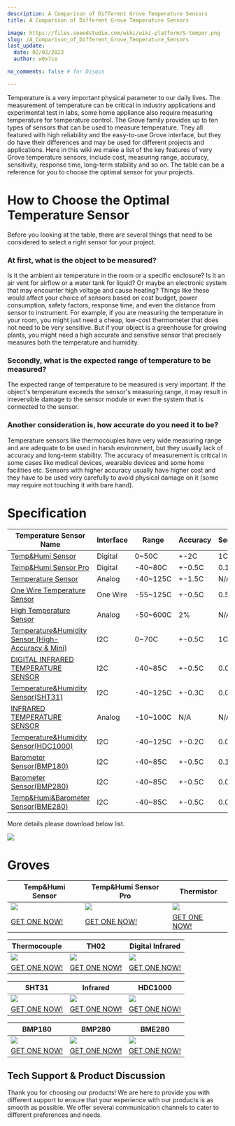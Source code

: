 ```yaml
---
description: A Comparison of Different Grove Temperature Sensors
title: A Comparison of Different Grove Temperature Sensors

image: https://files.seeedstudio.com/wiki/wiki-platform/S-tempor.png
slug: /A_Comparison_of_Different_Grove_Temperature_Sensors
last_update:
  date: 02/02/2023
  author: w0x7ce

no_comments: false # for Disqus

---
```



Temperature is a very important physical parameter to our daily lives. The measurement of temperature can be critical in industry applications and experimental test in labs, some home appliance also require measuring temperature for temperature control.
The Grove family provides up to ten types of sensors that can be used to measure temperature. They all featured with high reliability and the easy-to-use Grove interface, but they do have their differences and may be used for different projects and applications.
Here in this wiki we make a list of the key features of very Grove temperature sensors, include cost, measuring range, accuracy, sensitivity, response time, long-term stability and so on. The table can be a reference for you to choose the optimal sensor for your projects.

# How to Choose the Optimal Temperature Sensor

Before you looking at the table, there are several things that need to be considered to select a right sensor for your project.

### At first, what is the object to be measured?

Is it the ambient air temperature in the room or a specific enclosure? Is it an air vent for airflow or a water tank for liquid? Or maybe an electronic system that may encounter high voltage and cause heating? Things like these would affect your choice of sensors based on cost budget, power consumption, safety factors, response time, and even the distance from sensor to instrument. For example, if you are measuring the temperature in your room, you might just need a cheap, low-cost thermometer that does not need to be very sensitive. But if your object is a greenhouse for growing plants, you might need a high accurate and sensitive sensor that precisely measures both the temperature and humidity.

### Secondly, what is the expected range of temperature to be measured?

The expected range of temperature to be measured is very important. If the object's temperature exceeds the sensor's measuring range, it may result in irreversible damage to the sensor module or even the system that is connected to the sensor.

### Another consideration is, how accurate do you need it to be?

Temperature sensors like thermocouples have very wide measuring range and are adequate to be used in harsh environment, but they usually lack of accuracy and long-term stability. The accuracy of measurement is critical in some cases like medical devices, wearable devices and some home facilities etc. Sensors with higher accuracy usually have higher cost and they have to be used very carefully to avoid physical damage on it (some may require not touching it with bare hand).

# Specification

|Temperature Sensor Name|Interface|Range|Accuracy|Sensitivity|Datasheet|
|-----------------------|---------|----|---------|-----------|----|
|[Temp&Humi Sensor](https://wiki.seeedstudio.com/Grove-TemperatureAndHumidity_Sensor/) | Digital | 0~50C|+-2C|1C|[DHT11](https://files.seeedstudio.com/wiki/Grove-TemperatureAndHumidity_Sensor/res/DHT11.pdf)|
|[Temp&Humi Sensor Pro](https://wiki.seeedstudio.com/Grove-Temperature_and_Humidity_Sensor_Pro/) | Digital | -40~80C|+-0.5C|0.1C| [DHT22/AM2302](https://files.seeedstudio.com/wiki/Grove-Temperature_and_Humidity_Sensor_Pro/res/AM2302.pdf) |
|[Temperature Sensor](https://wiki.seeedstudio.com/Grove-Temperature_Sensor_V1.2/) | Analog | -40~125C|+-1.5C|N/A|[NCP18WF104F03RC](https://files.seeedstudio.com/wiki/Grove-Temperature_Sensor_V1.2/res/NCP18WF104F03RC.pdf) |
|[One Wire Temperature Sensor](http://datasheets.maxim-ic.com/en/ds/DS18B20.pdf) | One Wire | -55~125C|+-0.5C|0.5C|[DS18B20](http://datasheets.maxim-ic.com/en/ds/DS18B20.pdf) |
|[High Temperature Sensor](https://wiki.seeedstudio.com/Grove-High_Temperature_Sensor/) |Analog|-50~600C|2%|N/A|K Type Thermocouple|
|[Temperature&Humidity Sensor (High-Accuracy & Mini)](https://wiki.seeedstudio.com/Grove-TemptureAndHumidity_Sensor-High-Accuracy_AndMini-v1.0/) |I2C|0~70C|+-0.5C|1C|[TH02](https://files.seeedstudio.com/wiki/Grove-TemptureAndHumidity_Sensor-High-Accuracy_AndMini-v1.0/res/TH02_SENSOR.pdf) |
|[DIGITAL INFRARED TEMPERATURE SENSOR](https://wiki.seeedstudio.com/Grove-Digital_Infrared_Temperature_Sensor/) |I2C|-40~85C|+-0.5C|0.02C|[MLX90615](https://files.seeedstudio.com/wiki/Grove-Digital_Infrared_Temperature_Sensor/res/MLX90615.pdf) |
|[Temperature&Humidity Sensor(SHT31)](https://wiki.seeedstudio.com/Grove-TempAndHumi_Sensor-SHT31/) |I2C|-40~125C|+-0.3C|0.01C|[SHT31](https://files.seeedstudio.com/wiki/Grove-TempAndHumi_Sensor-SHT31/res/Grove-TempAndHumi_Sensor-SHT31-Datasheets.zip) |
|[INFRARED TEMPERATURE SENSOR](https://wiki.seeedstudio.com/Grove-Infrared_Temperature_Sensor/) |Analog|-10~100C|N/A|N/A|[OTP-538U](https://files.seeedstudio.com/wiki/Grove-Infrared_Temperature_Sensor/res/OTP-538Udatasheet.zip) |
|[Temperature&Humidity Sensor(HDC1000)](https://wiki.seeedstudio.com/Grove-TemperatureAndHumidity_Sensor-HDC1000/) |I2C|-40~125C|+-0.2C|0.01C|[HDC1000](https://files.seeedstudio.com/wiki/Grove-TemperatureAndHumidity_Sensor-HDC1000/res/HDC1000.pdf) |
|[Barometer Sensor(BMP180)](https://wiki.seeedstudio.com/Grove-Barometer_Sensor-BMP180/) |I2C|-40~85C|+-0.5C|0.1C|[BMP180](https://files.seeedstudio.com/wiki/Grove-Barometer_Sensor-BMP180/res/BMP180.pdf) |
|[Barometer Sensor(BMP280)](https://wiki.seeedstudio.com/Grove-Barometer_Sensor-BMP280/) |I2C|-40~85C|+-0.5C|0.01C|[BMP280](https://files.seeedstudio.com/wiki/Grove-Barometer_Sensor-BMP280/res/Grove-Barometer_Sensor-BMP280-BMP280-DS001-12_Datasheet.pdf) |
|[Temp&Humi&Barometer Sensor(BME280)](https://wiki.seeedstudio.com/Grove-Barometer_Sensor-BME280/) |I2C|-40~85C|+-0.5C|0.01C|[BME280](https://files.seeedstudio.com/wiki/Grove-Barometer_Sensor-BME280/res/Grove-Barometer_Sensor-BME280-.pdf) |

More details please download below list.

[![](https://files.seeedstudio.com/wiki/Tutorial_Temperature_Sensor/img/list.png)](https://files.seeedstudio.com/wiki/Tutorial_Temperature_Sensor/res/temperature%C2%A0sensor%20v2.xlsx)

# Groves

|Temp&Humi Sensor | Temp&Humi Sensor Pro | Thermistor |
|----------------------------|-------------------------------------|------------------------|
|![](https://files.seeedstudio.com/wiki/Tutorial_Temperature_Sensor/img/1.jpg)|![](https://files.seeedstudio.com/wiki/Tutorial_Temperature_Sensor/img/2.jpg)|![](https://files.seeedstudio.com/wiki/Tutorial_Temperature_Sensor/img/3.jpg)|
|[GET ONE NOW!](https://www.seeedstudio.com/Grove-Temp%26Humi-Sensor-p-745.html)|[GET ONE NOW!](https://www.seeedstudio.com/Grove-Temperature%26Humidity-Sensor-Pro-p-838.html)|[GET ONE NOW!](https://www.seeedstudio.com/Grove-Temperature-Sensor-p-774.html)|

|Thermocouple | TH02| Digital Infrared|
|----------------------------|-------------------------------------|------------------------|
|![](https://files.seeedstudio.com/wiki/Tutorial_Temperature_Sensor/img/4.jpg)|![](https://files.seeedstudio.com/wiki/Tutorial_Temperature_Sensor/img/5.jpg)|![](https://files.seeedstudio.com/wiki/Tutorial_Temperature_Sensor/img/6.jpg)|
|[GET ONE NOW!](https://www.seeedstudio.com/depot/Grove-High-Temperature-Sensor-p-1810.html)|[GET ONE NOW!](https://www.seeedstudio.com/Grove-Temperature%26Humidity-Sensor-(High-Accuracy-%26-Mini)-p-1921.html)|[GET ONE NOW!](https://www.seeedstudio.com/Grove-Digital-Infrared-Temperature-Sensor-p-2385.html)|

|SHT31| Infrared| HDC1000 |
|----------------------------|-------------------------------------|------------------------|
|![](https://files.seeedstudio.com/wiki/Tutorial_Temperature_Sensor/img/7.jpg)|![](https://files.seeedstudio.com/wiki/Tutorial_Temperature_Sensor/img/8.jpg)|![](https://files.seeedstudio.com/wiki/Tutorial_Temperature_Sensor/img/9.jpg)|
|[GET ONE NOW!](https://www.seeedstudio.com/depot/Grove-TemperatureHumidity-Sensor-SHT31-p-2655.html)|[GET ONE NOW!](https://www.seeedstudio.com/Grove-Infrared-Temperature-Sensor-p-1058.html)|[GET ONE NOW!](https://www.seeedstudio.com/depot/Grove-TemperatureHumidity-Sensor-HDC1000-p-2535.html?cPath=25_125)|

| BMP180 | BMP280 | BME280 |
|----------------------------|-------------------------------------|------------------------|
|![](https://files.seeedstudio.com/wiki/Tutorial_Temperature_Sensor/img/10.jpg)|![](https://files.seeedstudio.com/wiki/Tutorial_Temperature_Sensor/img/11.jpg)|![](https://files.seeedstudio.com/wiki/Tutorial_Temperature_Sensor/img/12.jpg)|
|[GET ONE NOW!](https://www.seeedstudio.com/Grove-Barometer-Sensor-(BMP180)-p-1840.html)|[GET ONE NOW!](https://www.seeedstudio.com/depot/Grove-Barometer-Sensor-BMP280-p-2652.html)|[GET ONE NOW!](https://www.seeedstudio.com/depot/Grove-TempHumiBarometer-Sensor-BME280-p-2653.html)|

## Tech Support & Product Discussion

Thank you for choosing our products! We are here to provide you with different support to ensure that your experience with our products is as smooth as possible. We offer several communication channels to cater to different preferences and needs.

<div class="button_tech_support_container">
<a href="https://forum.seeedstudio.com/" class="button_forum"></a>
<a href="https://www.seeedstudio.com/contacts" class="button_email"></a>
</div>

<div class="button_tech_support_container">
<a href="https://discord.gg/eWkprNDMU7" class="button_discord"></a>
<a href="https://github.com/Seeed-Studio/wiki-documents/discussions/69" class="button_discussion"></a>
</div>
